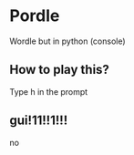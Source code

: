 # Pordle
Wordle but in python (console)
## How to play this?
Type h in the prompt
## gui!11!!1!!!
no
